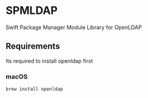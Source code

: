 # SPMLDAP
Swift Package Manager Module Library for OpenLDAP

## Requirements

Its required to install openldap first

### macOS

```
brew install openldap
```
